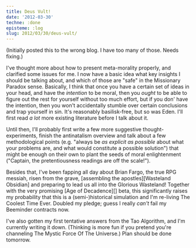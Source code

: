 ```yaml
---
title: Deus Vult!
date: '2012-03-30'
techne: :done
episteme: :log
slug: 2012/03/30/deus-vult/
---
```


(Initially posted this to the wrong blog. I have too many of those. Needs fixing.)

I've thought more about how to present meta-morality properly, and clarified some issues for me. I now have a basic idea what key insights I should be talking about, and which of those are "safe" in the Missionary Paradox sense. Basically, I think that once you have a certain set of ideas in your head, and have the *intention* to be moral, then you *ought* to be able to figure out the rest for yourself without too much effort, but if you don' have the intention, then you won't accidentally stumble over certain conclusions and trap yourself in sin. It's reasonably basilisk-free, but so was Eden. I'll first read *a lot* more existing literature before I talk about it.

Until then, I'll probably first write a few more suggestive thought-experiments, finish the antinatalism overview and talk about a few methodological points (e.g. "always be *as explicit as possible* about what your problems are, and what would constitute a possible solution") that might be enough on their own to plant the seeds of moral enlightenment ("Captain, the pretentiousness readings are off the scale!").

Besides that, I've been fapping all day about Brian Fargo, the true RPG messiah, risen from the grave, [assembling the apostles][Wasteland Obsidian] and preparing to lead us all into the Glorious Wasteland! Together with the very promising [Age of Decadence][] beta, this significantly raises my probability that this is a (semi-)historical simulation and I'm re-living The Coolest Time Ever. Doubled my pledge; guess I really *can't* fail my Beeminder contracts now.

I've also gotten my first tentative answers from the Tao Algorithm, and I'm currently writing it down. (Thinking is more fun if you pretend you're channeling The Mystic Force Of The Universe.) Plan should be done tomorrow.

